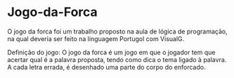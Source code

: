 # Jogo-da-Forca
 O jogo da forca foi um trabalho proposto na aula de lógica de programação, na qual deveria ser feito na linguagem Portugol com VisualG.
 
 Definição do jogo: O jogo da forca é um jogo em que o jogador tem que acertar qual é a palavra proposta, tendo como dica o tema ligado à palavra. A cada letra errada, é desenhado uma parte do corpo do enforcado.
